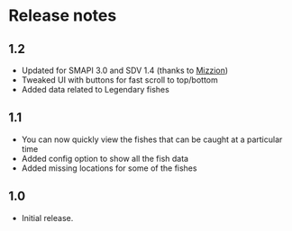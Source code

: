 # Release notes
## 1.2
* Updated for SMAPI 3.0 and SDV 1.4 (thanks to [Mizzion](https://github.com/Mizzion))
* Tweaked UI with buttons for fast scroll to top/bottom
* Added data related to Legendary fishes

## 1.1
* You can now quickly view the fishes that can be caught at a particular time
* Added config option to show all the fish data
* Added missing locations for some of the fishes

## 1.0
* Initial release.